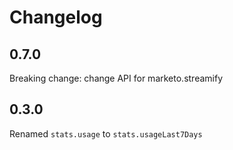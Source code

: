 # Changelog
## 0.7.0

Breaking change: change API for marketo.streamify

## 0.3.0

Renamed `stats.usage` to `stats.usageLast7Days`
